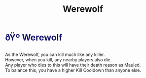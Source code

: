 ﻿---
lang: en-US
title: Werewolf
prev: Virus
next: Wraith
---

# <font color="#191970">ðŸº <b>Werewolf</b></font> <Badge text="Killing" type="tip" vertical="middle"/>

As the Werewolf, you can kill much like any killer.<br>
However, when you kill, any nearby players also die.<br>
Any player who dies to this will have their death reason as Mauled.<br>
To balance this, you have a higher Kill Cooldown than anyone else.<br>
